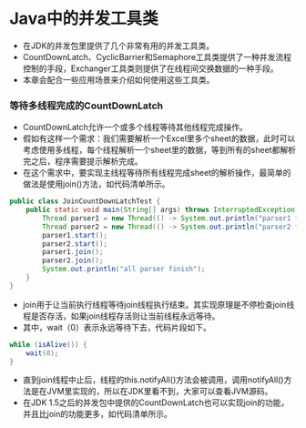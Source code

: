  # Java中的并发工具类

- 在JDK的并发包里提供了几个非常有用的并发工具类。
- CountDownLatch、CyclicBarrier和Semaphore工具类提供了一种并发流程控制的手段，Exchanger工具类则提供了在线程间交换数据的一种手段。
- 本章会配合一些应用场景来介绍如何使用这些工具类。

### 等待多线程完成的CountDownLatch

- CountDownLatch允许一个或多个线程等待其他线程完成操作。
- 假如有这样一个需求：我们需要解析一个Excel里多个sheet的数据，此时可以考虑使用多线程，每个线程解析一个sheet里的数据，等到所有的sheet都解析完之后，程序需要提示解析完成。
- 在这个需求中，要实现主线程等待所有线程完成sheet的解析操作，最简单的做法是使用join()方法，如代码清单所示。

```Java
public class JoinCountDownLatchTest {
    public static void main(String[] args) throws InterruptedException {
        Thread parser1 = new Thread(() -> System.out.println("parser1 finish"));
        Thread parser2 = new Thread(() -> System.out.println("parser2 finish"));
        parser1.start();
        parser2.start();
        parser1.join();
        parser2.join();
        System.out.println("all parser finish");
    }
}
```

- join用于让当前执行线程等待join线程执行结束。其实现原理是不停检查join线程是否存活，如果join线程存活则让当前线程永远等待。
- 其中，wait（0）表示永远等待下去，代码片段如下。

```Java
while (isAlive()) {
    wait(0);
}
```

- 直到join线程中止后，线程的this.notifyAll()方法会被调用，调用notifyAll()方法是在JVM里实现的，所以在JDK里看不到，大家可以查看JVM源码。
- 在JDK 1.5之后的并发包中提供的CountDownLatch也可以实现join的功能，并且比join的功能更多，如代码清单所示。

```Java

```

